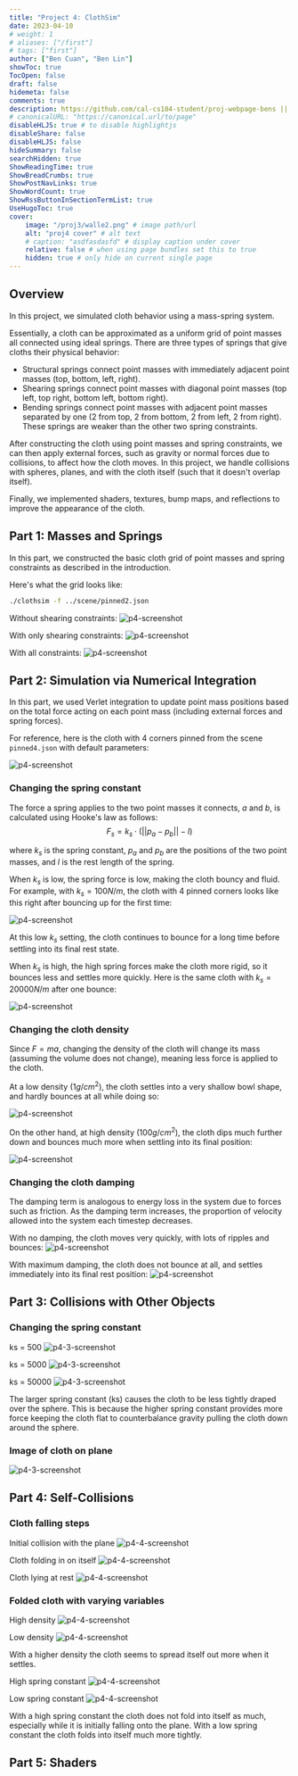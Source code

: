 ```yaml
---
title: "Project 4: ClothSim"
date: 2023-04-10
# weight: 1
# aliases: ["/first"]
# tags: ["first"]
author: ["Ben Cuan", "Ben Lin"]
showToc: true
TocOpen: false
draft: false
hidemeta: false
comments: true
description: https://github.com/cal-cs184-student/proj-webpage-bens || https://github.com/cal-cs184-student/p4-clothsim-sp23-bens5
# canonicalURL: "https://canonical.url/to/page"
disableHLJS: true # to disable highlightjs
disableShare: false
disableHLJS: false
hideSummary: false
searchHidden: true
ShowReadingTime: true
ShowBreadCrumbs: true
ShowPostNavLinks: true
ShowWordCount: true
ShowRssButtonInSectionTermList: true
UseHugoToc: true
cover:
    image: "/proj3/walle2.png" # image path/url
    alt: "proj4 cover" # alt text
    # caption: "asdfasdasfd" # display caption under cover
    relative: false # when using page bundles set this to true
    hidden: true # only hide on current single page
---
```



## Overview
In this project, we simulated cloth behavior using a mass-spring system.

Essentially, a cloth can be approximated as a uniform grid of point masses all connected using ideal springs. There are three types of springs that give cloths their physical behavior:
 - Structural springs connect point masses with immediately adjacent point masses (top, bottom, left, right).
 - Shearing springs connect point masses with diagonal point masses (top left, top right, bottom left, bottom right).
 - Bending springs connect point masses with adjacent point masses separated by one (2 from top, 2 from bottom, 2 from left, 2 from right). These springs are weaker than the other two spring constraints.

After constructing the cloth using point masses and spring constraints, we can then apply external forces, such as gravity or normal forces due to collisions, to affect how the cloth moves. In this project, we handle collisions with spheres, planes, and with the cloth itself (such that it doesn't overlap itself).

Finally, we implemented shaders, textures, bump maps, and reflections to improve the appearance of the cloth. 

## Part 1: Masses and Springs

In this part, we constructed the basic cloth grid of point masses and spring constraints as described in the introduction. 

Here's what the grid looks like:

```bash
./clothsim -f ../scene/pinned2.json
```
Without shearing constraints:
![p4-screenshot](/proj4/p4-2.png)

With only shearing constraints:
![p4-screenshot](/proj4/p4-3.png)

With all constraints:
![p4-screenshot](/proj4/p4-1.png)


## Part 2: Simulation via Numerical Integration

In this part, we used Verlet integration to update point mass positions based on the total force acting on each point mass (including external forces and spring forces).

For reference, here is the cloth with 4 corners pinned from the scene `pinned4.json` with default parameters:


![p4-screenshot](/proj4/p4-2-1.png)

### Changing the spring constant

The force a spring applies to the two point masses it connects, $a$ and $b$, is calculated using Hooke's law as follows:
$$ F_s = k_s \cdot (||p_a - p_b|| - l) $$

where $k_s$ is the spring constant, $p_a$ and $p_b$ are the positions of the two point masses, and $l$ is the rest length of the spring.

When $k_s$ is low, the spring force is low, making the cloth bouncy and fluid. For example, with $k_s = 100 N/m$, the cloth with 4 pinned corners looks like this right after bouncing up for the first time:

![p4-screenshot](/proj4/p4-2-lowks.png)

At this low $k_s$ setting, the cloth continues to bounce for a long time before settling into its final rest state.

When $k_s$ is high, the high spring forces make the cloth more rigid, so it bounces less and settles more quickly. Here is the same cloth with $k_s = 20000 N/m$ after one bounce:

![p4-screenshot](/proj4/p4-2-highks.png)

### Changing the cloth density

Since $F = ma$, changing the density of the cloth will change its mass (assuming the volume does not change), meaning less force is applied to the cloth.

At a low density ($1 g/cm^2$), the cloth settles into a very shallow bowl shape, and hardly bounces at all while doing so:

![p4-screenshot](/proj4/p4-2-lowdensity.png)

On the other hand, at high density ($100 g/cm^2$), the cloth dips much further down and bounces much more when settling into its final position:

![p4-screenshot](/proj4/p4-2-highdensity.png)


### Changing the cloth damping

The damping term is analogous to energy loss in the system due to forces such as friction. As the damping term increases, the proportion of velocity allowed into the system each timestep decreases.

With no damping, the cloth moves very quickly, with lots of ripples and bounces:
![p4-screenshot](/proj4/p4-2-lowdamping.png)

With maximum damping, the cloth does not bounce at all, and settles immediately into its final rest position:
![p4-screenshot](/proj4/p4-2-highdamping.png)

## Part 3: Collisions with Other Objects

### Changing the spring constant
ks = 500
![p4-3-screenshot](/proj4/p4-3-2.png)

ks = 5000
![p4-3-screenshot](/proj4/p4-3-1.png)

ks = 50000
![p4-3-screenshot](/proj4/p4-3-3.png)

The larger spring constant (ks) causes the cloth to be less tightly draped over the sphere. This is because the higher spring constant provides more force keeping the cloth flat to counterbalance gravity pulling the cloth down around the sphere.

### Image of cloth on plane
![p4-3-screenshot](/proj4/p4-3-4.png)

## Part 4: Self-Collisions

### Cloth falling steps

Initial collision with the plane
![p4-4-screenshot](/proj4/p4-4-1.png)

Cloth folding in on itself
![p4-4-screenshot](/proj4/p4-4-2.png)

Cloth lying at rest
![p4-4-screenshot](/proj4/p4-4-3.png)

### Folded cloth with varying variables

High density
![p4-4-screenshot](/proj4/p4-highdensity.png)

Low density
![p4-4-screenshot](/proj4/p4-lowdensity.png)

With a higher density the cloth seems to spread itself out more when it settles.

High spring constant
![p4-4-screenshot](/proj4/p4-bigKs.png)

Low spring constant
![p4-4-screenshot](/proj4/p4-smallKs.png)

With a high spring constant the cloth does not fold into itself as much, especially while it is initially falling onto the plane. With a low spring constant the cloth folds into itself much more tightly.


## Part 5: Shaders

